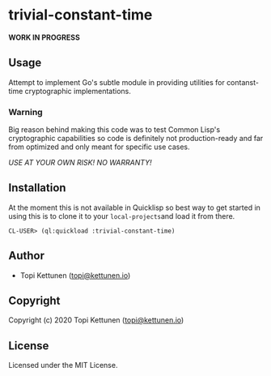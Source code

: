 # trivial-constant-time

**WORK IN PROGRESS**

## Usage

Attempt to implement Go's subtle module in providing utilities for contanst-time
cryptographic implementations.

### Warning

Big reason behind making this code was to test Common Lisp's cryptographic
capabilities so code is definitely not production-ready and far from optimized
and only meant for specific use cases.

*USE AT YOUR OWN RISK! NO WARRANTY!*

## Installation

At the moment this is not available in Quicklisp so best way to get started in
using this is to clone it to your `local-projects`and load it from there.

```
CL-USER> (ql:quickload :trivial-constant-time)
```

## Author

* Topi Kettunen (topi@kettunen.io)

## Copyright

Copyright (c) 2020 Topi Kettunen (topi@kettunen.io)

## License

Licensed under the MIT License.

